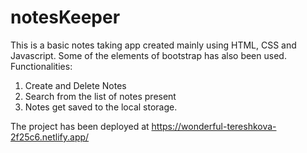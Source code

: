 # notesKeeper
This is a basic notes taking app created mainly using HTML, CSS and Javascript. Some of the elements of bootstrap has also been used.
Functionalities:
1) Create and Delete Notes
2) Search from the list of notes present
3) Notes get saved to the local storage.

The project has been deployed at https://wonderful-tereshkova-2f25c6.netlify.app/
